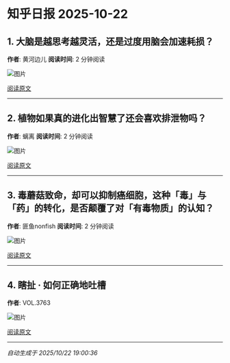 # 知乎日报 2025-10-22

## 1. 大脑是越思考越灵活，还是过度用脑会加速耗损？
**作者**: 黄河边儿
**阅读时间**: 2 分钟阅读

![图片](https://picx.zhimg.com/v2-f657fc1fe0375c30ea89dccb5d1fdaae.jpg?source=8673f162)

[阅读原文](https://daily.zhihu.com/story/9784807)

---

## 2. 植物如果真的进化出智慧了还会喜欢排泄物吗？
**作者**: 螭离
**阅读时间**: 2 分钟阅读

![图片](https://picx.zhimg.com/v2-075d77d956c067b0feedd89ade772a3b.jpg?source=8673f162)

[阅读原文](https://daily.zhihu.com/story/9784816)

---

## 3. 毒蘑菇致命，却可以抑制癌细胞，这种「毒」与「药」的转化，是否颠覆了对「有毒物质」的认知？
**作者**: 匪鱼nonfish
**阅读时间**: 2 分钟阅读

![图片](https://pica.zhimg.com/v2-acf5297094d0b445b6f730dc24b3546b.jpg?source=8673f162)

[阅读原文](https://daily.zhihu.com/story/9784820)

---

## 4. 瞎扯 · 如何正确地吐槽
**作者**: VOL.3763

![图片](https://picx.zhimg.com/v2-3cb34e5ef4a52b44ddf998748ef0b535.jpg?source=8673f162)

[阅读原文](https://daily.zhihu.com/story/9784804)

---

*自动生成于 2025/10/22 19:00:36*